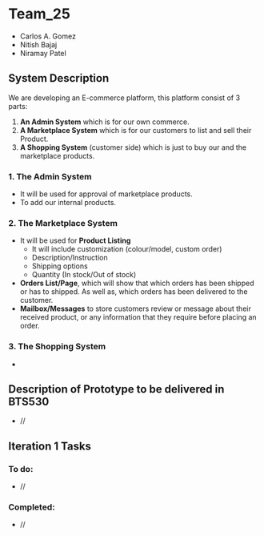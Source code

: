 # Team_25
  * Carlos A. Gomez
  * Nitish Bajaj
  * Niramay Patel
  
## System Description
We are developing an E-commerce platform, this platform consist of 3 parts:
 1. **An Admin System** which is for our own commerce.
 2. **A Marketplace System** which is for our customers to list and sell their Product.
 3. **A Shopping System** (customer side) which is just to buy our and  the marketplace products.
### 1. The Admin System
 * It will be used for approval of marketplace products. 
 * To add our internal products.
### 2. The Marketplace System
 * It will be used for **Product Listing**
   * It will include customization (colour/model, custom order) 
   * Description/Instruction
   * Shipping options
   * Quantity (In stock/Out of stock)
 * **Orders List/Page**, which will show that which orders has been shipped or has to shipped. As well as, which orders has been delivered to the customer.
 * **Mailbox/Messages** to store customers review or message about their received product, or any information that they require before placing an order.
### 3. The Shopping System
 * 
 
## Description of Prototype to be delivered in BTS530
 * //
 
## Iteration 1 Tasks
### To do:
 * //
### Completed:
 * //
